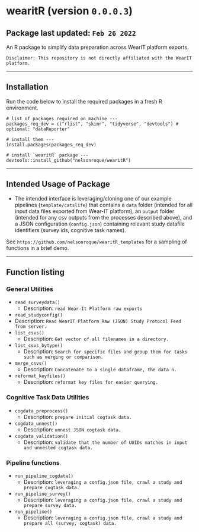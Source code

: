 # wearitR (version `0.0.0.3`)
Package last updated: `Feb 26 2022`
-----

An R package to simplify data preparation across WearIT platform exports. 

`Disclaimer: This repository is not directly affiliated with the WearIT platform.`

-----

## Installation

Run the code below to install the required packages in a fresh R environment.

```{r}
# list of packages required on machine ---
packages_req_dev = c("rlist", "skimr", "tidyverse", "devtools") # optional: "dataReporter"

# install them ---
install.packages(packages_req_dev)

# install `wearitR` package ---
devtools::install_github("nelsonroque/wearitR")
```

-----

## Intended Usage of Package

- The intended interface is leveraging/cloning one of our example pipelines (`template/catslife`) that contains a `data` folder (intended for all input data files exported from Wear-IT platform), an `output` folder (intended for any csv outputs from the processes described above), and a JSON configuration (`config.json`) containing relevant study datafile identifiers (survey ids, cognitive task names).

See `https://github.com/nelsonroque/wearitR_templates` for a sampling of functions in a brief demo.

-----

## Function listing

### General Utilities

- `read_surveydata()`
  - Description: ``` read Wear-It Platform raw exports ```
- `read_studyconfig()`
- Description: ``` Read WearIT Platform Raw (JSON) Study Protocol Feed from server. ```
- `list_csvs()`
	- Description: ``` Get vector of all filenames in a directory. ```
- `list_csvs_bytype()`
	- Description: ``` Search for specific files and group them for tasks such as merging or comparison. ```
- `merge_csvs()`
	- Description: ``` Concatenate to a single dataframe, the data n. ```
- `reformat_keyfiles()`
	- Description: ``` reformat key files for easier querying. ```

### Cognitive Task Data Utilities
- `cogdata_preprocess()`
	- Description: ``` prepare initial cogtask data. ```
- `cogdata_unnest()`
	- Description: ``` unnest JSON cogtask data. ```
- `cogdata_validation()`
	- Description: ``` validate that the number of UUIDs matches in input and unnested cogtask data. ```
	
### Pipeline functions

- `run_pipeline_cogdata()`
	- Description: ``` leveraging a config.json file, crawl a study and prepare cogtask data. ```
- `run_pipeline_survey()`
	- Description: ``` leveraging a config.json file, crawl a study and prepare survey data. ```
- `run_pipeline()`
	- Description: ``` leveraging a config.json file, crawl a study and prepare all (survey, cogtask) data. ```
